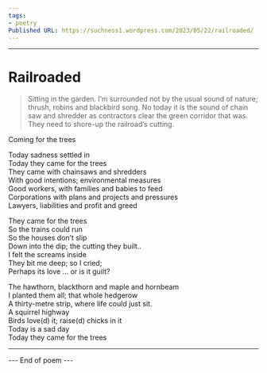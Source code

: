```yaml
---
tags: 
- poetry
Published URL: https://suchness1.wordpress.com/2023/05/22/railroaded/
---
```

---  
  
# Railroaded  
> Sitting in the garden. I’m surrounded not by the usual sound of nature; thrush, robins and blackbird song. No today it is the sound of chain saw and shredder as contractors clear the green corridor that was. They need to shore-up the railroad’s cutting.   


Coming for the trees  
  
 Today sadness settled in  
Today they came for the trees  
They came with chainsaws and shredders  
With good intentions; environmental measures  
Good workers, with families and babies to feed  
Corporations with plans and projects and pressures  
Lawyers, liabilities and profit and greed  
  
They came for the trees  
So the trains could run  
So the houses don’t slip   
Down into the dip; the cutting they built..  
I felt the screams inside  
They bit me deep; so I cried;   
Perhaps its love … or is it guilt?  
  
The hawthorn, blackthorn and maple and hornbeam  
I planted them all; that whole hedgerow   
A thirty-metre strip, where life could just sit.  
A squirrel highway  
Birds love(d) it; raise(d) chicks in it  
Today is a sad day  
Today they came for the trees  
  
---  
 --- End of poem ---
